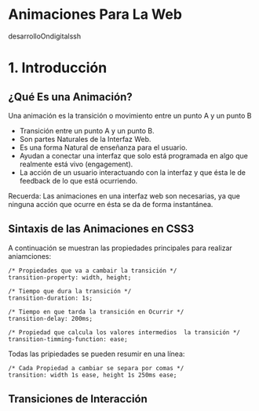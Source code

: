 # Animaciones Para La Web

desarrolloOndigitalssh

# 1. Introducción

## ¿Qué Es una Animación?

Una animación es la transición o movimiento entre un punto A y un punto B

* Transición entre un punto A y un punto B.
* Son partes Naturales de la Interfaz Web.
* Es una forma Natural de enseñanza para el usuario.
* Ayudan a conectar una interfaz que solo está programada en algo que realmente está vivo (engagement).
* La acción de un usuario interactuando con la interfaz y que ésta le de feedback de lo que está ocurriendo.

Recuerda:
Las animaciones en una interfaz web son necesarias, ya que ninguna acción que ocurre en ésta se da de forma instantánea.

## Sintaxis de las Animaciones en CSS3

A continuación se muestran las propiedades principales para realizar aniamciones:

    /* Propiedades que va a cambair la transición */
    transition-property: width, height;

    /* Tiempo que dura la transición */
    transition-duration: 1s;

    /* Tiempo en que tarda la transición en Ocurrir */
    transition-delay: 200ms;

    /* Propiedad que calcula los valores intermedios  la transición */
    transition-timming-function: ease;

Todas las pripiedades se pueden resumir en una línea:

    /* Cada Propiedad a cambiar se separa por comas */
    transition: width 1s ease, height 1s 250ms ease;

## Transiciones de Interacción